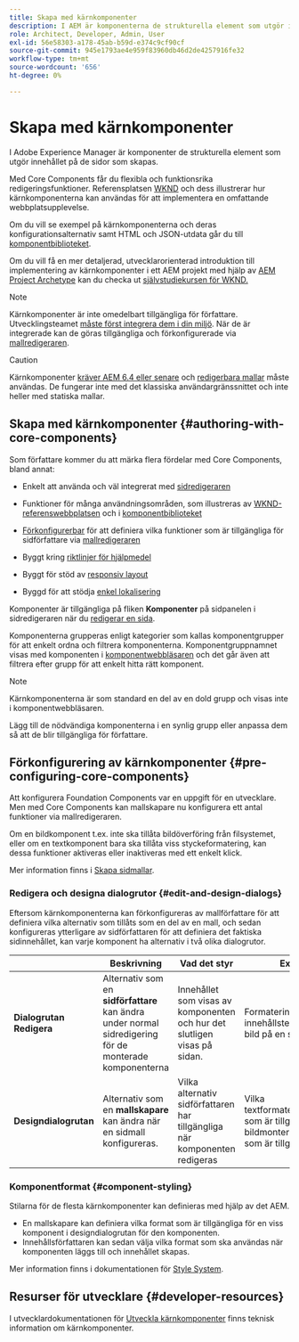 ```yaml
---
title: Skapa med kärnkomponenter
description: I AEM är komponenterna de strukturella element som utgör innehållet på de sidor som skapas - Core Components erbjuder flexibla och funktionsrika redigeringsfunktioner.
role: Architect, Developer, Admin, User
exl-id: 56e58303-a178-45ab-b59d-e374c9cf90cf
source-git-commit: 945e1793ae4e959f83960db46d2de4257916fe32
workflow-type: tm+mt
source-wordcount: '656'
ht-degree: 0%

---
```


# Skapa med kärnkomponenter

I Adobe Experience Manager är komponenter de strukturella element som utgör innehållet på de sidor som skapas.

Med Core Components får du flexibla och funktionsrika redigeringsfunktioner. Referensplatsen [WKND](https://wknd.site) och dess illustrerar hur kärnkomponenterna kan användas för att implementera en omfattande webbplatsupplevelse.

Om du vill se exempel på kärnkomponenterna och deras konfigurationsalternativ samt HTML och JSON-utdata går du till [komponentbiblioteket](https://adobe.com/go/aem_cmp_library).

Om du vill få en mer detaljerad, utvecklarorienterad introduktion till implementering av kärnkomponenter i ett AEM projekt med hjälp av [AEM Project Archetype](/help/developing/archetype/overview.md) kan du checka ut [självstudiekursen för WKND.](https://experienceleague.adobe.com/docs/experience-manager-learn/getting-started-wknd-tutorial-develop/overview.html?lang=sv-SE)

>[!NOTE]
>
>Kärnkomponenter är inte omedelbart tillgängliga för författare. Utvecklingsteamet [måste först integrera dem i din miljö](/help/get-started/using.md). När de är integrerade kan de göras tillgängliga och förkonfigurerade via [mallredigeraren](https://experienceleague.adobe.com/docs/experience-manager-cloud-service/sites/authoring/features/templates.html?lang=sv-SE).

>[!CAUTION]
>
>Kärnkomponenter [kräver AEM 6.4 eller senare](/help/versions.md) och [redigerbara mallar](https://experienceleague.adobe.com/docs/experience-manager-cloud-service/sites/authoring/features/templates.html?lang=sv-SE) måste användas. De fungerar inte med det klassiska användargränssnittet och inte heller med statiska mallar.

## Skapa med kärnkomponenter {#authoring-with-core-components}

Som författare kommer du att märka flera fördelar med Core Components, bland annat:

* Enkelt att använda och väl integrerat med [sidredigeraren](https://experienceleague.adobe.com/docs/experience-manager-cloud-service/sites/authoring/fundamentals/editing-content.html?lang=sv-SE)

* Funktioner för många användningsområden, som illustreras av [WKND-referenswebbplatsen](https://wknd.site) och i [komponentbiblioteket](https://adobe.com/go/aem_cmp_library)

* [Förkonfigurerbar](#pre-configuring-core-components) för att definiera vilka funktioner som är tillgängliga för sidförfattare via [mallredigeraren](https://experienceleague.adobe.com/docs/experience-manager-cloud-service/sites/authoring/features/templates.html?lang=sv-SE)

* Byggt kring [riktlinjer för hjälpmedel](https://experienceleague.adobe.com/docs/experience-manager-cloud-service/sites/authoring/fundamentals/accessible-content.html?lang=sv-SE)

* Byggt för stöd av [responsiv layout](https://experienceleague.adobe.com/docs/experience-manager-cloud-service/sites/authoring/features/responsive-layout.html?lang=sv-SE)

* Byggd för att stödja [enkel lokalisering](localization.md)

Komponenter är tillgängliga på fliken **Komponenter** på sidpanelen i sidredigeraren när du [redigerar en sida](https://experienceleague.adobe.com/docs/experience-manager-cloud-service/sites/authoring/fundamentals/editing-content.html?lang=sv-SE).

Komponenterna grupperas enligt kategorier som kallas komponentgrupper för att enkelt ordna och filtrera komponenterna. Komponentgruppnamnet visas med komponenten i [komponentwebbläsaren](https://experienceleague.adobe.com/docs/experience-manager-cloud-service/sites/authoring/fundamentals/editing-content.html?lang=sv-SE) och det går även att filtrera efter grupp för att enkelt hitta rätt komponent.

>[!NOTE]
>
>Kärnkomponenterna är som standard en del av en dold grupp och visas inte i komponentwebbläsaren.
>
>Lägg till de nödvändiga komponenterna i en synlig grupp eller anpassa dem så att de blir tillgängliga för författare.

## Förkonfigurering av kärnkomponenter {#pre-configuring-core-components}

Att konfigurera Foundation Components var en uppgift för en utvecklare. Men med Core Components kan mallskapare nu konfigurera ett antal funktioner via mallredigeraren.

Om en bildkomponent t.ex. inte ska tillåta bildöverföring från filsystemet, eller om en textkomponent bara ska tillåta viss styckeformatering, kan dessa funktioner aktiveras eller inaktiveras med ett enkelt klick.

Mer information finns i [Skapa sidmallar](https://experienceleague.adobe.com/docs/experience-manager-cloud-service/sites/authoring/features/templates.html?lang=sv-SE).

### Redigera och designa dialogrutor {#edit-and-design-dialogs}

Eftersom kärnkomponenterna kan förkonfigureras av mallförfattare för att definiera vilka alternativ som tillåts som en del av en mall, och sedan konfigureras ytterligare av sidförfattaren för att definiera det faktiska sidinnehållet, kan varje komponent ha alternativ i två olika dialogrutor.

|  | Beskrivning | Vad det styr | Exempel |
|--- |--- |--- |--- |
| **Dialogrutan Redigera** | Alternativ som en **sidförfattare** kan ändra under normal sidredigering för de monterade komponenterna | Innehållet som visas av komponenten och hur det slutligen visas på sidan. | Formatering av innehållstext, rotera en bild på en sida |
| **Designdialogrutan** | Alternativ som en **mallskapare** kan ändra när en sidmall konfigureras. | Vilka alternativ sidförfattaren har tillgängliga när komponenten redigeras | Vilka textformateringsalternativ som är tillgängliga, vilka bildmonteringsalternativ som är tillgängliga |

### Komponentformat {#component-styling}

Stilarna för de flesta kärnkomponenter kan definieras med hjälp av det AEM.

* En mallskapare kan definiera vilka format som är tillgängliga för en viss komponent i designdialogrutan för den komponenten.
* Innehållsförfattaren kan sedan välja vilka format som ska användas när komponenten läggs till och innehållet skapas.

Mer information finns i dokumentationen för [Style System](https://experienceleague.adobe.com/docs/experience-manager-cloud-service/sites/authoring/features/style-system.html?lang=sv-SE).

## Resurser för utvecklare {#developer-resources}

I utvecklardokumentationen för [Utveckla kärnkomponenter](/help/developing/overview.md) finns teknisk information om kärnkomponenter.
